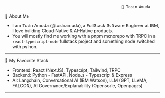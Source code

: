                                                          👋 Tosin Amuda 
                 
💬 About Me

- I am Tosin Amuda (@tosinamuda), a FullStack Software Engineer at IBM, I love building Cloud-Native & AI-Native products. 
- You will mostly find me working with a pnpm monorepo with TRPC in a `react-typescript-node` fullstack project and something node switched with python.

 -------------------------------------------------------------------------------------------------------------------------------------------------------------------

👯 My Favourite Stack
- Frontend: React (NextJS), Typescript, Tailwind, TRPC
- Backend: Python - FastAPI, NodeJs - Typescript & Express
- AI: Langchain, Conversational AI (IBM Watson), LLM (GPT, LLAMA, FALCON), AI Governance/Explanability (Openscale, Openpages)
 -------------------------------------------------------------------------------------------------------------------------------------------------------------------

